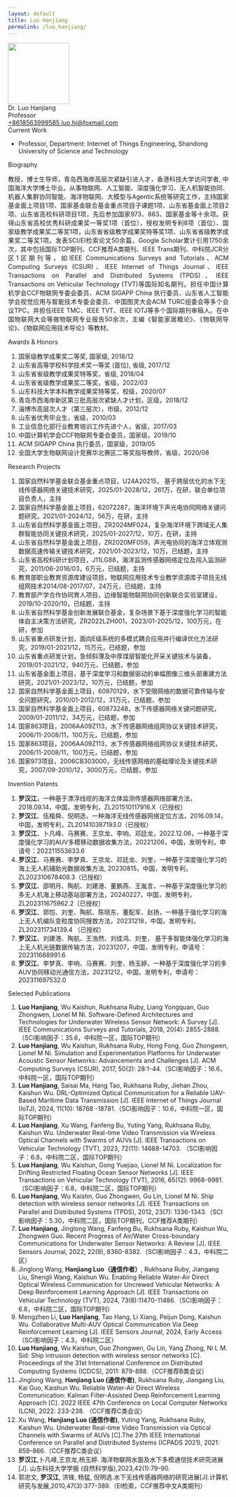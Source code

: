 ```yaml
---
layout: default
title: Luo Hanjiang
permalink: /luo_hanjiang/
---
```


<div class="text-center">
    <img class="rounded-circle border shadow" height="140px" width="140px"
        src="{{ '/assets/imgs/luo_hanjiang.png' | relative_url }}" />
    <div class="fs-4 fw-light">
        Dr. Luo Hanjiang
    </div>
    <div class="fs-5 fw-light text-secondary">
        Professor
    </div>
    <div class="btn-group mt-2 gap-3">
        <a href="tel:+8618563999585" class="text-decoration-none">
            <i class="bi bi-telephone-fill"></i> +8618563999585
        </a>
        <a href="mailto:luo.hj@foxmail.com" class="text-decoration-none">
            <i class="bi bi-envelope-at-fill"></i> luo.hj@foxmail.com
        </a>
    </div>
</div>

<div class="fs-4 fw-semibold border-bottom">
    <i class="bi bi-building-check"></i>
    Current Work
</div>
<ul class="list-group-numbered mt-3">
  <li class="list-group-item">
    Professor, Department: Internet of Things Engineering, Shandong University of Science and Technology
  </li>
</ul>

<div class="fs-4 fw-semibold border-bottom">
    <i class="bi bi-info-circle"></i>
    Biography
</div>
<p class="mt-3" style="text-align: justify;">
    教授，博士生导师，青岛西海岸高层次紧缺引进人才，香港科技大学访问学者, 中国海洋大学博士毕业。从事物联网、人工智能、深度强化学习、无人机智能协同、机器人集群协同智能、海洋物联网、大模型与Agentic系统等研究工作，主持国家基金面上项目1项、国家基金联合基金重点项目子课题1项、山东省基金面上项目2项、山东省高校科研项目1项，先后参加国家973、863、国家基金等十余项。获得山东省高校优秀科研成果奖一等奖1项（首位），授权发明专利8项（首位）、国家级教学成果奖二等奖1项，山东省省级教学成果奖特等奖1项、山东省省级教学成果奖二等奖1项。发表SCI/EI检索论文50余篇，Google Scholar累计引用1750余次，其中包括国际TOP期刊、CCF推荐A类期刊、IEEE Trans期刊、中科院JCR分区1区期刊等，如IEEE Communications Surveys and Tutorials、ACM Computing Surveys (CSUR)、IEEE Internet of Things Journal、IEEE Transactions on Parallel and Distributed Systems (TPDS)、IEEE Transactions on Vehicular Technology (TVT)等国际知名期刊。担任中国计算机学会CCF物联网专委会委员、ACM SIGAPP China 执行委员、山东省人工智能学会视觉应用与智能技术专委会委员、中国图灵大会ACM TURC组委会等多个会议TPC，并担任IEEE TMC、IEEE TVT、IEEE IOTJ等多个国际期刊审稿人。在中国物联网大会等做物联网专业报告50余次，主编《智能家居概论》、《物联网导论》、《物联网应用技术导论》等教材。
</p>

<div class="fs-4 fw-semibold border-bottom">
    <i class="bi bi-award"></i>
    Awards & Honors
</div>
<ol class="list-group-numbered mt-3">
    <li class="list-group-item mb-1">
        国家级教学成果奖二等奖, 国家级, 2018/12
    </li>
    <li class="list-group-item mb-1">
        山东省高等学校科学技术奖一等奖 (首位), 省级, 2017/12
    </li>
    <li class="list-group-item mb-1">
        山东省省级教学成果奖特等奖，省级, 2018/04
    </li>
    <li class="list-group-item mb-1">
        山东省省级教学成果奖二等奖，省级，2022/03
    </li>
    <li class="list-group-item mb-1">
        山东科技大学本科教学成果奖特等奖，校级，2020/07
    </li>
    <li class="list-group-item mb-1">
        青岛市西海岸新区第三批高层次紧缺人才计划，区级，2018/12
    </li>
    <li class="list-group-item mb-1">
        淄博市高层次人才（第三层次），市级，2012/12
    </li>
    <li class="list-group-item mb-1">
        山东省优秀毕业生，省级，2010/03
    </li>
    <li class="list-group-item mb-1">
        工业信息化部行业教育培训工作先进个人，省级，2017/03
    </li>
    <li class="list-group-item mb-1">
        中国计算机学会CCF物联网专委会委员，国家级，2019/10
    </li>
    <li class="list-group-item mb-1">
        ACM SIGAPP China 执行委员，国家级，2019/05
    </li>
    <li class="list-group-item mb-1">
        全国大学生物联网设计竞赛华北赛区二等奖指导教师，省级，2020/08
    </li>
</ol>

<div class="fs-4 fw-semibold border-bottom">
    <i class="bi bi-easel"></i>
    Research Projects
</div> 
<ol class="list-group-numbered mt-3">
    <li class="list-group-item mb-1">
        国家自然科学基金联合基金重点项目，U24A20215， 基于跨层优化的水下无线传感器网络关键技术研究，2025/01-2028/12，261万，在研，联合单位项目负责人，主持
    </li>
    <li class="list-group-item mb-1">
        国家自然科学基金面上项目，62072287，海洋环境下声光电协同网络关键问题研究，2021/01-2024/12，56万，在研，主持
    </li>
    <li class="list-group-item mb-1">
        山东省自然科学基金面上项目，ZR2024MF024，复杂海洋环境下跨域无人集群智能协同关键技术研究，2025/01-2027/12，10万，在研，主持  
    </li>
    <li class="list-group-item mb-1">
        山东省自然科学基金面上项目，ZR2020MF059，声光电协同的海洋立体观测数据高速传输关键技术研究，2021/01-2023/12，10万，已结题，主持 
    </li>
    <li class="list-group-item mb-1">
        山东省高校科研计划项目，J11LG88，海洋监测传感器网络定位及闯入监测研究，2011/06-2016/03，6万元，已结题，主持
    </li>
    <li class="list-group-item mb-1">
        教育部职业教育资源库建设项目，物联网应用技术专业教学资源库子项目无线组网技术2014/08-2017/07，24万元，已结题，主持
    </li>
    <li class="list-group-item mb-1">
        教育部产学合作协同育人项目，边缘智能物联网协同创新联合实验室建设，2019/10-2020/10，已结题，主持
    </li>
    <li class="list-group-item mb-1">
        山东省自然科学基金创新发展联合基金，复杂场景下基于深度强化学习的智能体自主决策方法研究，ZR2022LZH001，2023/01-2025/12，100万元，在研，参加
    </li>
    <li class="list-group-item mb-1">
        山东省重点研发计划，面向E级系统的多模式耦合应用并行编译优化方法研究，2019/01-2021/12，15万元，已结题，参加
    </li>
    <li class="list-group-item mb-1">
        山东省重点研发计划，急倾斜薄及中厚煤层智能化开采关键技术与装备，2019/01-2021/12，940万元，已结题，参加
    </li>
    <li class="list-group-item mb-1">
        山东省基金面上项目，基于深度学习和数据驱动的单幅图像三维头部重建方法研究，2021/01-2023/12，10万元，已结题，参加
    </li>
    <li class="list-group-item mb-1">
        国家自然科学基金面上项目，60970129，水下受限网络的数据可靠传输与安全问题研究，2010/01-2012/12，31万元，已结题，参加
    </li>
    <li class="list-group-item mb-1">
        国家自然科学基金面上项目，60873248，水下传感器网络关键问题研究，2009/01-2011/12，34万元，已结题，参加
    </li>
    <li class="list-group-item mb-1">
        国家863项目，2006AA09Z113，水下传感器网络组网协议关键技术研究，2006/11-2008/11，100万元，已结题，参加
    </li>
    <li class="list-group-item mb-1">
        国家863项目，2006AA09Z113，水下传感器网络组网协议关键技术研究，2006/11-2008/11，100万元，已结题，参加  
    </li>
    <li class="list-group-item mb-1">
        国家973项目，2006CB303000，无线传感网络的基础理论及关键技术研究，2007/09-2010/12，3000万元，已结题，参加
    </li>
</ol>

<div class="fs-4 fw-semibold border-bottom">
    <i class="bi bi-file-medical"></i>
    Invention Patents
</div> 
<ol class="list-group-numbered mt-3">
    <li class="list-group-item mb-1">
        <b>罗汉江</b>，一种基于漂浮线缆的海洋立体监测传感器网络部署方法，2018.09.14，中国，发明专利，ZL201510117916.X（已授权）
    </li>
    <li class="list-group-item mb-1">
        <b>罗汉江</b>、伍楷舜、倪明选，一种海洋无线传感器网络定位方法，2016.09.14，中国，发明专利，ZL201410387193.0（已授权）
    </li>
    <li class="list-group-item mb-1">
        <b>罗汉江</b>、卜凡峰、马赛赛、王京龙、李响、邓廷龙，2022.12.06，一种基于深度强化学习的AUV多模移动数据收集方法，20221206，中国，发明专利，申请号：202211553633.6
    </li>
    <li class="list-group-item mb-1">
        <b>罗汉江</b>、马赛赛、李梦真、王京龙、邓廷龙、刘奎，一种基于深度强化学习的海上无人机辅助光数据收集方法, 20230815，中国，发明专利，ZL202310678408.3（已授权） 
    </li>
    <li class="list-group-item mb-1">
        <b>罗汉江</b>、邵明月、陶航、刘建港、董鹏燕、王胤言，一种基于深度强化学习的多无人机海上移动基站部署方法，20240227，中国，发明专利，ZL202311675962.2（已授权）
    </li>
    <li class="list-group-item mb-1">
        <b>罗汉江</b>、郭恺、刘奎、陶航、陈晓东、董配军、赵扬，一种基于强化学习的海上无人机编队变粒度协同搜救方法，20231218，中国，发明专利，ZL202311734139.4 （已授权）
    </li>
    <li class="list-group-item mb-1">
        <b>罗汉江</b>、刘建港、陶航、王浩然、刘佳鸿、刘奎， 基于多智能体强化学习的海上无人机光链数据传输方法，20231207，中国，发明专利，申请号：202311668991.6
    </li>
    <li class="list-group-item mb-1">
        <b>罗汉江</b>、李梦真、李响、马赛赛、刘奎、杨玉婷，一种基于深度强化学习的多AUV协同移动光通信方法，20231212，中国，发明专利，申请号：202311697532.0 
    </li>
</ol>

<div class="fs-4 fw-semibold border-bottom">
    <i class="bi bi-book"></i>
    Selected Publications
</div>
<ol class="list-group-numbered mt-3">
    <li class="list-group-item mb-1">
        <b>Luo Hanjiang</b>, Wu Kaishun, Rukhsana Ruby, Liang Yongquan, Guo Zhongwen, Lionel M Ni. Software-Defined Architectures and Technologies for Underwater Wireless Sensor Network: A Survey [J]. IEEE Communications Surveys and Tutorials, 2018, 20(4): 2855-2888.（SCI影响因子：35.6，中科院一区，国际TOP期刊）
    </li>
    <li class="list-group-item mb-1">
        <b>Luo Hanjiang</b>, Wu Kaishun, Rukhsana Ruby, Hong Fong, Guo Zhongwen, Lionel M Ni. Simulation and Experimentation Platforms for Underwater Acoustic Sensor Networks: Advancements and Challenges [J]. ACM Computing Surveys (CSUR), 2017, 50(2): 28:1-44.（SCI影响因子：16.6，中科院一区，国际TOP期刊）
    </li>
    <li class="list-group-item mb-1">
        <b>Luo Hanjiang</b>, Saisai Ma, Hang Tao, Rukhsana Ruby, Jiehan Zhou, Kaishun Wu. DRL-Optimized Optical Communication for a Reliable UAV-Based Maritime Data Transmission [J]. IEEE Internet of Things Journal (IoTJ), 2024, 11(10): 18768 -18781.（SCI影响因子：10.6，中科院一区，国际TOP期刊）
    </li>
    <li class="list-group-item mb-1">
        <b>Luo Hanjiang</b>, Xu Wang, Fanfeng Bu, Yuting Yang, Rukhsana Ruby, Kaishun Wu. Underwater Real-time Video Transmission via Wireless Optical Channels with Swarms of AUVs [J]. IEEE Transactions on Vehicular Technology (TVT), 2023, 72(11): 14688-14703. （SCI影响因子：6.8，中科院二区，国际TOP期刊）
    </li>
    <li class="list-group-item mb-1">
        <b>Luo Hanjiang</b>, Wu Kaishun, Gong Yuejiao, Lionel M Ni. Localization for Drifting Restricted Floating Ocean Sensor Networks [J]. IEEE Transactions on Vehicular Technology (TVT), 2016, 65(12): 9968-9981.（SCI影响因子：6.8，中科院二区，国际TOP期刊）
    </li>
    <li class="list-group-item mb-1">
        <b>Luo Hanjiang</b>, Wu Kaishn, Guo Zhongwen, Gu Lin, Lionel M Ni. Ship detection with wireless sensor networks [J]. IEEE Transactions on Parallel and Distributed Systems (TPDS), 2012, 23(7): 1336-1343.（SCI影响因子：5.30，中科院二区，国际TOP期刊，CCF推荐A类期刊）
    </li>
    <li class="list-group-item mb-1">
        <b>Luo Hanjiang</b>, Jinglong Wang, Fanfeng Bu, Rukhsana Ruby, Kaishun Wu, Zhongwen Guo. Recent Progress of Air/Water Cross-boundary Communications for Underwater Sensor Networks: A Review [J]. IEEE Sensors Journal, 2022, 22(9), 8360-8382.（SCI影响因子：4.3，中科院二区）
    </li>
    <li class="list-group-item mb-1">
        Jinglong Wang, <b>Hanjiang Luo（通信作者）</b>, Rukhsana Ruby, Jiangang Liu, Shengli Wang, Kaishun Wu. Enabling Reliable Water-Air Direct Optical Wireless Communication for Uncrewed Vehicular Networks: A Deep Reinforcement Learning Approach [J]. IEEE Transactions on Vehicular Technology (TVT), 2024, 73(8):11470-11486.（SCI影响因子：6.8，中科院二区，国际TOP期刊） 
    </li>
    <li class="list-group-item mb-1">
        Mengzhen Li, <b>Luo Hanjiang</b>, Tao Hang, Li Xiang, Peijun Dong, Kaishun Wu. Collaborative Multi-AUV Optical Communication Via Deep Reinforcement Learning [J]. IEEE Sensors Journal, 2024, Early Access（SCI影响因子：4.3，中科院二区）
    </li>
    <li class="list-group-item mb-1">
        <b>Luo Hanjiang</b>, Wu Kaishun, Guo Zhongwen, Gu Lin, Yang Zhong, Ni L M. Sid: Ship intrusion detection with wireless sensor networks [C]. Proceedings of the 31st International Conference on Distributed Computing Systems (ICDCS), 2011: 879-888.（CCF推荐B类会议）
    </li>
    <li class="list-group-item mb-1">
        Jinglong Wang, <b>Hanjiang Luo (通信作者)</b>, Rukhsana Ruby, Jiangang Liu, Kai Guo, Kaishun Wu. Reliable Water-Air Direct Wireless Communication: Kalman Filter-Assisted Deep Reinforcement Learning Approach [C]. 2022 IEEE 47th Conference on Local Computer Networks (LCN), 2022: 233-238. （CCF推荐C类会议）
    </li>
    <li class="list-group-item mb-1">
        Xu Wang, <b>Hanjiang Luo (通信作者)</b>, Yuting Yang, Rukhsana Ruby, Kaishun Wu. Underwater Real-time Video Transmission via Optical Channels with Swarms of AUVs [C].The 27th IEEE International Conference on Parallel and Distributed Systems (ICPADS 2021), 2021: 859-866.（CCF推荐C类会议）
    </li>
    <li class="list-group-item mb-1">
        <b>罗汉江</b>,卜凡峰,王京龙,杨玉婷. 海洋物联网水面及水下多模通信技术研究进展[J]. 山东科技大学学报 (自然科学版),2023,42(1):79-90. 
    </li>
    <li class="list-group-item mb-1">
        郭忠文, <b>罗汉江</b>, 洪锋, 杨猛, 倪明选.水下无线传感器网络的研究进展[J].计算机研究与发展,2010,47(3):377-389.（EI检索，CCF推荐中文A类期刊）
    </li>
</ol>